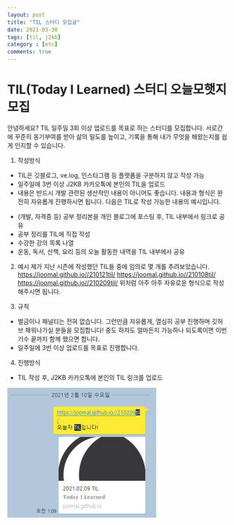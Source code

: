 ```yaml
---
layout: post
title: "TIL 스터디 모집글"
date: 2021-03-30
tags: [til, j2kb]
category : [etc]
comments: true
---
```




# TIL(Today I Learned) 스터디 오늘모햇지 모집

안녕하세요? TIL 일주일 3회 이상 업로드를 목표로 하는 스터디를 모집합니다.
서로간에 꾸준히 동기부여를 받아 삶의 밀도를 높이고, 기록을 통해 내가 무엇을 해왔는지를 쉽게 인지할 수 있습니다.

1. 작성방식
- TIL은 깃블로그, ve.log, 인스타그램 등 플랫폼을 구분하지 않고 작성 가능
- 일주일에 3번 이상 J2KB 카카오톡에 본인의 TIL을 업로드
- 내용은 반드시 개발 관련된 생산적인 내용이 아니어도 좋습니다. 내용과 형식은 완전히 자유롭게 진행하시면 됩니다. 다음은 TIL로 작성 가능한 내용의 예시입니다.
* (개발, 자격증 등) 공부 정리본을 개인 블로그에 포스팅 후, TIL 내부에서 링크로 공유
* 공부 정리를 TIL에 직접 작성
* 수강한 강의 목록 나열
* 운동, 독서, 산책, 요리 등의 오늘 활동한 내역을 TIL 내부에서 공유

2. 예시
제가 지난 시즌에 작성했던 TIL들 중에 임의로 몇 개를 추려보았습니다.
https://joomal.github.io//210121til/
https://joomal.github.io//210108til/
https://joomal.github.io//210209til/
위처럼 아주 아주 자유로운 형식으로 작성해주시면 됩니다.

3. 규칙
- 벌금이나 패널티는 전혀 없습니다. 그런만큼 자유롭게, 열심히 공부 진행하며 깃허브 채워나가실 분들을 모집합니다! 중도 하차도 얼마든지 가능하나 되도록이면 이번 기수 끝까지 함께 했으면 합니다.
- 일주일에 3번 이상 업로드를 목표로 진행합니다.

4. 진행방식

- TIL 작성 후, J2KB 카카오톡에 본인의 TIL 링크를 업로드

![image-20210330233515125](image-20210330233515125.png)

